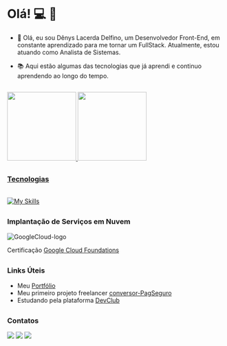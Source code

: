 # Olá! :computer: :iphone:

- 🔭 Olá, eu sou Dênys Lacerda Delfino, um Desenvolvedor Front-End, em constante aprendizado para me tornar um FullStack. Atualmente, estou atuando como Analista de Sistemas.

- 📚 Aqui estão algumas das tecnologias que já aprendi e continuo aprendendo ao longo do tempo.

##
<div>
  <a href="https://github.com/DenysDelfino">
  <img height="160em" src="https://github-readme-stats.vercel.app/api?username=DenysDelfino&show_icons=true&theme=blue-green&include_all_commits=true&count_private=true"/>
  <img height="160em" src="https://github-readme-stats.vercel.app/api/top-langs/?username=DenysDelfino&layout=compact&langs_count=7&theme=blue-green"/>
</div>

##

### Tecnologias

<br>[![My Skills](
https://skillicons.dev/icons?i=html,css,javascript,nodejs,react,vscode&)](https://skillicons.dev)
##

### Implantação de Serviços em Nuvem

<img src="https://img.shields.io/badge/Google_Cloud-4285F4?style=for-the-badge&logo=google-cloud&logoColor=white" alt="GoogleCloud-logo"/>

Certificação [Google Cloud Foundations](https://www.cloudskillsboost.google/public_profiles/9f409684-6660-4023-94a3-3623df8f3c84)

##

### Links Úteis

- Meu [Portfólio](https://denysdelfino.github.io/denyslacerda-delfino/)
- Meu primeiro projeto freelancer [conversor-PagSeguro](https://denysdelfino.github.io/conversor-taxa-pagseguro/)
- Estudando pela plataforma [DevClub](https://rodolfomori.com.br/devclub)

##

### Contatos

<div> 

  <a href = "mailto:denyslacerda1990@gmail.com"><img src="https://img.shields.io/badge/Gmail-D14836?style=for-the-badge&logo=gmail&logoColor=white" 
target="_blank"></a>
  <a href = "https://www.linkedin.com/in/denys-lacerda/"><img src="https://img.shields.io/badge/LinkedIn-0077B5?style=for-the-badge&logo=linkedin&logoColor=white"
target="_blank"></a>
  <a href="https://wa.me/5511989351716" target="_blank"><img src="https://img.shields.io/badge/WhatsApp-25D366?style=for-the-badge&logo=whatsapp&logoColor=white" 
target="_blank"></a>

<div>

##
